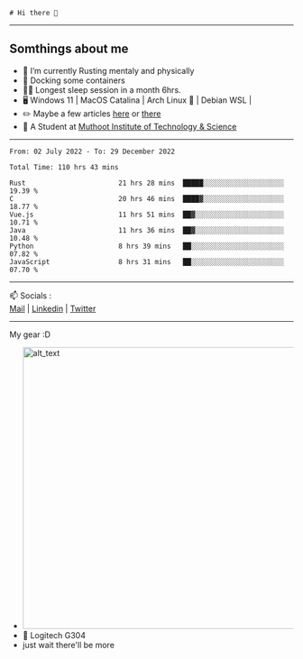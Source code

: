 ```
# Hi there 👋
```

---

## Somthings about me


- 🌱 I’m currently Rusting mentaly and physically
- 🐋 Docking some containers
- 😶‍🌫️ Longest sleep session in a month 6hrs.
- 🖥️ Windows 11 | MacOS Catalina | Arch Linux 🦩 | Debian WSL |
- ✏️ Maybe a few articles [here](https://medium.com/@advaithnarayanan8) or [there](https://medium.com/@advaithnarayanan8)
- 📑 A Student at [Muthoot Institute of Technology & Science](https://mgmits.ac.in/)



---

<!--START_SECTION:waka-->

```text
From: 02 July 2022 - To: 29 December 2022

Total Time: 110 hrs 43 mins

Rust                       21 hrs 28 mins  █████░░░░░░░░░░░░░░░░░░░░   19.39 %
C                          20 hrs 46 mins  ████▓░░░░░░░░░░░░░░░░░░░░   18.77 %
Vue.js                     11 hrs 51 mins  ██▓░░░░░░░░░░░░░░░░░░░░░░   10.71 %
Java                       11 hrs 36 mins  ██▓░░░░░░░░░░░░░░░░░░░░░░   10.48 %
Python                     8 hrs 39 mins   ██░░░░░░░░░░░░░░░░░░░░░░░   07.82 %
JavaScript                 8 hrs 31 mins   ██░░░░░░░░░░░░░░░░░░░░░░░   07.70 %
```

<!--END_SECTION:waka-->

---

📫 Socials :<br>
[Mail](mailto:advaithnarayanan8@gmail.com) | [Linkedin](https://www.linkedin.com/in/advaith-narayanan-a72152214/) | [Twitter](https://twitter.com/advaithnarayan)


--- 
My gear :D

- [<img alt="alt_text" width="500px" src="https://valid.x86.fr/cache/banner/xv24bv-6.png" />](https://valid.x86.fr/xv24bv)
- 🐁 Logitech G304
- just wait there'll be more
